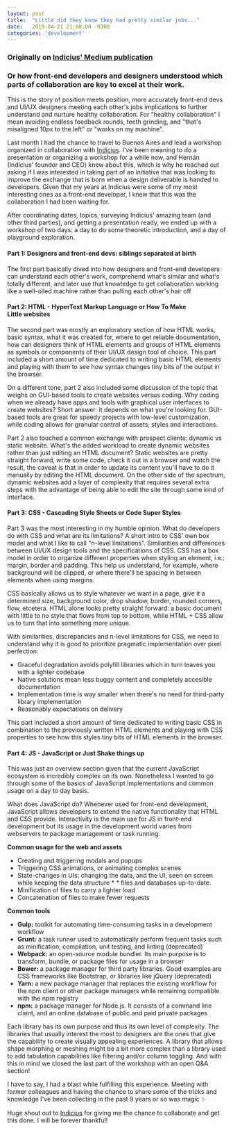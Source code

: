 ```yaml
---
layout: post
title:  "Little did they know they had pretty similar jobs..."
date:   2019-04-21 21:00:00 -0300
categories: 'development'
---
```


### Originally on [Indicius' Medium publication](https://medium.com/indicius/little-did-they-know-they-had-pretty-similar-jobs-97900b94b0b1)

### Or how front-end developers and designers understood which parts of collaboration are key to excel at their work.

This is the story of position meets position, more accurately front-end devs and UI/UX designers meeting each other's jobs implications to further understand and nurture healthy collaboration. For "healthy collaboration" I mean avoiding endless feedback rounds, teeth grinding, and "that's misaligned 10px to the left" or "works on my machine".

Last month I had the chance to travel to Buenos Aires and lead a workshop organized in collaboration with [Indicius](https://medium.com/@Indicius). I've been meaning to do a presentation or organizing a workshop for a while now, and Hernán (Indicius' founder and CEO) knew about this, which is why he reached out asking if I was interested in taking part of an initiative that was looking to improve the exchange that is born when a design deliverable is handed to developers. Given that my years at Indicius were some of my most interesting ones as a front-end developer, I knew that this was the collaboration I had been waiting for.

After coordinating dates, topics, surveying Indicius' amazing team (and other third parties), and getting a presentation ready, we ended up with a workshop of two days: a day to do some theoretic introduction, and a day of playground exploration.

#### Part 1: Designers and front-end devs: siblings separated at birth

The first part basically dived into how designers and front-end developers can understand each other's work, comprehend what's similar and what's totally different, and later use that knowledge to get collaboration working like a well-oiled machine rather than pulling each other's hair off

#### Part 2: HTML - HyperText Markup Language or How To Make Little websites

The second part was mostly an exploratory section of how HTML works, basic syntax, what it was created for, where to get reliable documentation, how can designers think of HTML elements and groups of HTML elements as symbols or components of their UI/UX design tool of choice. This part included a short amount of time dedicated to writing basic HTML elements and playing with them to see how syntax changes tiny bits of the output in the browser.

On a different tone, part 2 also included some discussion of the topic that weighs on GUI-based tools to create websites versus coding. Why coding when we already have apps and tools with graphical user interfaces to create websites? Short answer: it depends on what you're looking for. GUI-based tools are great for speedy projects with low-level customization, while coding allows for granular control of assets, styles and interactions.

Part 2 also touched a common exchange with prospect clients: dynamic vs static website. What's the added workload to create dynamic websites rather than just editing an HTML document? Static websites are pretty straight forward, write some code, check it out in a browser and watch the result, the caveat is that in order to update its content you'll have to do it manually by editing the HTML document. On the other side of the spectrum, dynamic websites add a layer of complexity that requires several extra steps with the advantage of being able to edit the site through some kind of interface.

#### Part 3: CSS - Cascading Style Sheets or Code Super Styles

Part 3 was the most interesting in my humble opinion. What do developers do with CSS and what are its limitations? A short intro to CSS' own box model and what I like to call "n-level limitations". Similarities and differences between UI/UX design tools and the specifications of CSS. CSS has a box model in order to organize different properties when styling an element, i.e.: margin, border and padding. This help us understand, for example, where background will be clipped, or where there'll be spacing in between elements when using margins. 

CSS basically allows us to style whatever we want in a page, give it a determined size, background color, drop shadow, border, rounded corners, flow, etcetera. HTML alone looks pretty straight forward: a basic document with little to no style that flows from top to bottom, while HTML + CSS allow us to turn that into something more unique.

With similarities, discrepancies and n-level limitations for CSS, we need to understand why it is good to prioritize pragmatic implementation over pixel perfection:

* Graceful degradation avoids polyfill libraries which in turn leaves you with a lighter codebase
* Native solutions mean less buggy content and completely accesible documentation
* Implementation time is way smaller when there's no need for third-party library implementation
* Reasonably expectations on delivery

This part included a short amount of time dedicated to writing basic CSS in combination to the previously written HTML elements and playing with CSS properties to see how this styles tiny bits of HTML elements in the browser.

#### Part 4: JS - JavaScript or Just Shake things up

This was just an overview section given that the current JavaScript ecosystem is incredibly complex on its own. Nonetheless I wanted to go through some of the basics of JavaScript implementations and common usage on a day to day basis. 

What does JavaScript do? Whenever used for front-end development, JavaScript allows developers to extend the native functionality that HTML and CSS provide. Interactivity is the main use for JS in front-end development but its usage in the development world varies from webservers to package management or task running.

**Common usage for the web and assets**

* Creating and triggering modals and popups
* Triggering CSS animations, or animating complex scenes
* State-changes in UIs: changing the data, and the UI, seen on screen while keeping the data structure * * files and databases up-to-date.
* Minification of files to carry a lighter load
* Concatenation of files to make fewer requests

**Common tools**

- **Gulp:** toolkit for automating time-consuming tasks in a development workflow
- **Grunt:** a task runner used to automatically perform frequent tasks such as minification, compilation, unit testing, and linting (deprecated)
- **Webpack:** an open-source module bundler. Its main purpose is to transform, bundle, or package files for usage in a browser
- **Bower:** a package manager for third party libraries. Good examples are CSS frameworks like Bootstrap, or libraries like jQuery (deprecated)
- **Yarn:** a new package manager that replaces the existing workflow for the npm client or other package managers while remaining compatible with the npm registry
- **npm:** a package manager for Node.js. It consists of a command line client, and an online database of public and paid private packages

Each library has its own purpose and thus its own level of complexity. The libraries that usually interest the most to designers are the ones that give the capability to create visually appealing experiences. A library that allows shape morphing or meshing might be a bit more complex than a library used to add tabulation capabilities like filtering and/or column toggling. And with this in mind we closed the last part of the workshop with an open Q&A section!

I have to say, I had a blast while fulfilling this experience. Meeting with former colleagues and having the chance to share some of the tricks and knowledge I've been collecting in the past 9 years or so was magic ✨

Huge shout out to [Indicius](https://medium.com/@Indicius) for giving me the chance to collaborate and get this done. I will be forever thankful!